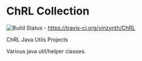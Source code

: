 # ChRL Collection
![Build Status](https://travis-ci.org/vinzynth/ChRL.svg?branch=master) - https://travis-ci.org/vinzynth/ChRL


ChRL Java Utils Projects

Various java util/helper classes.
